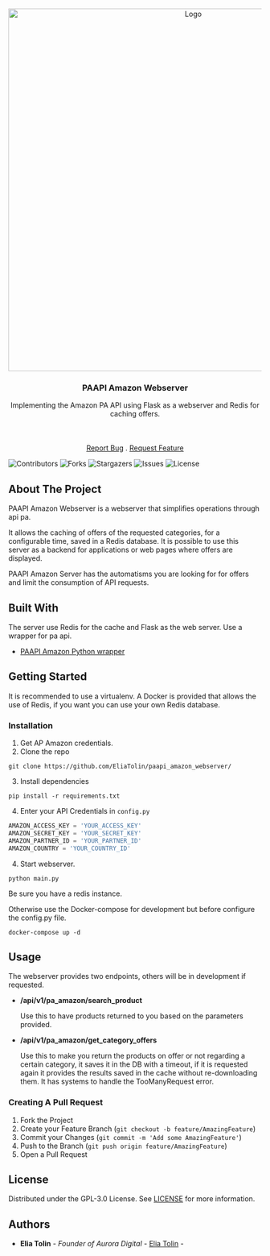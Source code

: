 <br/>
<p align="center">
  <a href="https://github.com/EliaTolin/paapi_amazon_webserver">
    <img src="https://user-images.githubusercontent.com/60351315/197619270-95b9dd60-6e73-4191-a309-a54104b60d86.png" alt="Logo" width="720">
  </a>

  <h3 align="center">PAAPI Amazon Webserver</h3>

  <p align="center">
    Implementing the Amazon PA API using Flask as a webserver and Redis for caching offers.
    <br/>
    <br/>
    <br/>
    <br/>
    <a href="https://github.com/EliaTolin/paapi_amazon_webserver/issues">Report Bug</a>
    .
    <a href="https://github.com/EliaTolin/paapi_amazon_webserver/issues">Request Feature</a>
  </p>
</p>

![Contributors](https://img.shields.io/github/contributors/EliaTolin/paapi_amazon_webserver?color=dark-green) ![Forks](https://img.shields.io/github/forks/EliaTolin/paapi_amazon_webserver?style=social) ![Stargazers](https://img.shields.io/github/stars/EliaTolin/paapi_amazon_webserver?style=social) ![Issues](https://img.shields.io/github/issues/EliaTolin/paapi_amazon_webserver) ![License](https://img.shields.io/github/license/EliaTolin/paapi_amazon_webserver) 

## About The Project

PAAPI Amazon Webserver is a webserver that simplifies operations through api pa.

 It allows the caching of offers of the requested categories, for a configurable time, saved in a Redis database.
It is possible to use this server as a backend for applications or web pages where offers are displayed.

PAAPI Amazon Server has the automatisms you are looking for for offers and limit the consumption of API requests.

## Built With

The server use Redis for the cache and Flask as the web server.
Use a wrapper for pa api.

* [PAAPI Amazon Python wrapper](https://github.com/sergioteula/python-amazon-paapi)

## Getting Started

It is recommended to use a virtualenv.
A Docker is provided that allows the use of Redis, if you want you can use your own Redis database.

### Installation

1. Get AP Amazon credentials.
2. Clone the repo

```shell
git clone https://github.com/EliaTolin/paapi_amazon_webserver/
```

3. Install dependencies

```shell
pip install -r requirements.txt
```

4. Enter your API Credentials in `config.py`

```py
AMAZON_ACCESS_KEY = 'YOUR_ACCESS_KEY'
AMAZON_SECRET_KEY = 'YOUR_SECRET_KEY'
AMAZON_PARTNER_ID = 'YOUR_PARTNER_ID'
AMAZON_COUNTRY = 'YOUR_COUNTRY_ID'
```

4. Start webserver.

```shell
python main.py
```

Be sure you have a redis instance.

Otherwise use the Docker-compose for development but before configure the config.py file.

```shell
docker-compose up -d
```


## Usage

The webserver provides two endpoints, others will be in development if requested.
- **/api/v1/pa_amazon/search_product**

	Use this to have products returned to you based on the parameters provided.


- **/api/v1/pa_amazon/get_category_offers**

	Use this to make you return the products on offer or not regarding a certain category, it saves it in the DB with a timeout, if it is requested 	again it provides the results saved in the cache without re-downloading them. It has systems to handle the TooManyRequest error.

### Creating A Pull Request

1. Fork the Project
2. Create your Feature Branch (`git checkout -b feature/AmazingFeature`)
3. Commit your Changes (`git commit -m 'Add some AmazingFeature'`)
4. Push to the Branch (`git push origin feature/AmazingFeature`)
5. Open a Pull Request

## License

Distributed under the GPL-3.0 License. See [LICENSE](https://github.com/EliaTolin/paapi_amazon_webserver/blob/master/LICENSE) for more information.

## Authors

* **Elia Tolin** - *Founder of Aurora Digital* - [Elia Tolin](https://github.com/EliaTolin/) -

